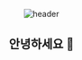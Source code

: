 <div align = "center">
  
  
![header](https://capsule-render.vercel.app/api?type=waving&&color=random&height=300&section=header&fontSize=90&text=new%20wonkyu();)


<div align = "center">
  
  
## 안녕하세요 👋
  
  





